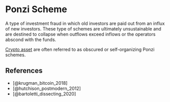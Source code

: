 # Ponzi Scheme

A type of investment fraud in which old investors are paid out from an influx of new investors. These type of schemes are ultimately unsustainable and are destined to collapse when outflows exceed inflows or the operators abscond with the funds.

[Crypto asset](cryptoasset.md) are often referred to as obscured or self-organizing Ponzi schemes.

## References

* [@krugman_bitcoin_2018]
* [@hutchison_postmodern_2012]
* [@bartoletti_dissecting_2020]